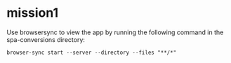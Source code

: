 # mission1

Use browsersync to view the app by running the following command in the spa-conversions directory:
```
browser-sync start --server --directory --files "**/*"
```
